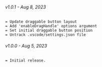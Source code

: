 
###### v1.0.1 - Aug 8, 2023
```
= Update draggable button layout 
= Add 'enableDragHandle' options argument
= Set initial draggable button position
= Untrack .vscode/settings.json file
```
###### v1.0.0 - Aug 5, 2023
```
= Initial release.
```
